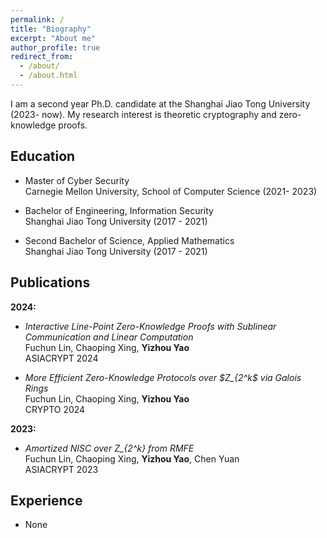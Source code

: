 ```yaml
---
permalink: /
title: "Biography"
excerpt: "About me"
author_profile: true
redirect_from: 
  - /about/
  - /about.html
---
```





I am a second year Ph.D. candidate at the Shanghai Jiao Tong University (2023- now). My research interest is theoretic cryptography and zero-knowledge proofs.

  
  
<h2 id="education"> Education</h2>

- Master of Cyber Security   
  Carnegie Mellon University, School of Computer Science (2021- 2023)
  
- Bachelor of Engineering, Information Security   
  Shanghai Jiao Tong University (2017 - 2021)

- Second Bachelor of Science, Applied Mathematics   
  Shanghai Jiao Tong University (2017 - 2021)

<h2 id="publications"> Publications</h2>

**2024:**
- *Interactive Line-Point Zero-Knowledge Proofs with Sublinear Communication and Linear Computation*   
  Fuchun Lin, Chaoping Xing, **Yizhou Yao**  
  ASIACRYPT 2024
  
- *More Efficient Zero-Knowledge Protocols over $Z_{2^k$ via Galois Rings*   
  Fuchun Lin, Chaoping Xing, **Yizhou Yao**  
  CRYPTO 2024

**2023:**
- *Amortized NISC over Z_{2^k} from RMFE*   
  Fuchun Lin, Chaoping Xing, **Yizhou Yao**, Chen Yuan  
  ASIACRYPT 2023  



<h2 id="experience"> Experience</h2>

- None 
 
